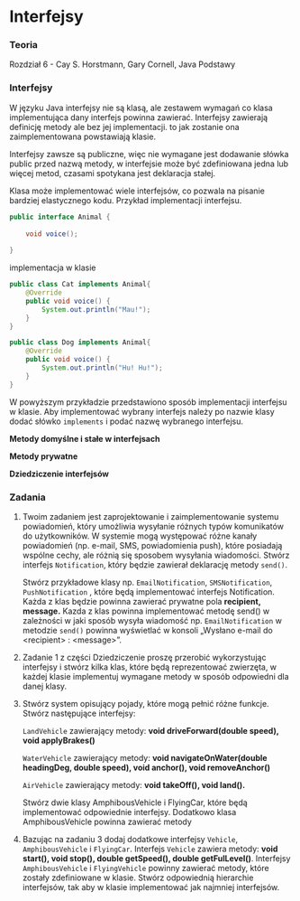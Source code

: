 # Interfejsy

### Teoria

Rozdział 6 - Cay S. Horstmann, Gary Cornell, Java Podstawy

### Interfejsy

W języku Java interfejsy nie są klasą, ale zestawem wymagań co klasa implementująca dany interfejs powinna zawierać. Interfejsy zawierają definicję metody ale bez jej implementacji. to jak zostanie ona zaimplementowana powstawiają klasie.&#x20;

Interfejsy zawsze są publiczne, więc nie wymagane jest dodawanie słówka public przed nazwą metody, w interfejsie może być zdefiniowana jedna lub więcej metod, czasami spotykana jest deklaracja stałej.&#x20;

Klasa może implementować wiele interfejsów, co pozwala na pisanie bardziej elastycznego kodu. Przykład implementacji interfejsu.

```java
public interface Animal {
    
    void voice();
    
}
```

implementacja w klasie

```java
public class Cat implements Animal{
    @Override
    public void voice() {
        System.out.println("Mau!");
    }
}

public class Dog implements Animal{
    @Override
    public void voice() {
        System.out.println("Hu! Hu!");
    }
}

```

W powyższym przykładzie przedstawiono sposób implementacji interfejsu w klasie. Aby implementować wybrany interfejs należy po nazwie klasy dodać słówko `implements` i  podać nazwę wybranego interfejsu.&#x20;

**Metody domyślne i stałe w interfejsach**

**Metody prywatne**

**Dziedziczenie interfejsów**

### Zadania

1.  Twoim zadaniem jest zaprojektowanie i zaimplementowanie systemu powiadomień, który umożliwia wysyłanie różnych typów komunikatów do użytkowników. W systemie mogą występować różne kanały powiadomień (np. e-mail, SMS, powiadomienia push), które posiadają wspólne cechy, ale różnią się sposobem wysyłania wiadomości. Stwórz interfejs `Notification`, który będzie zawierał deklarację metody `send()`.&#x20;

    Stwórz przykładowe klasy np. `EmailNotification`, `SMSNotification`, `PushNotification` , które będą implementować interfejs Notification. Każda z klas będzie powinna zawierać prywatne pola **recipient, message.** Kazda z klas powinna implementować metodę send() w zależności w jaki sposób wysyła wiadomość np. `EmailNotification` w metodzie `send()` powinna wyświetlać w konsoli „Wysłano e-mail do \<recipient> : \<message>”.
2. Zadanie 1 z części Dziedziczenie proszę przerobić wykorzystując interfejsy i stwórz kilka klas, które będą reprezentować zwierzęta, w każdej klasie implementuj wymagane metody w sposób odpowiedni dla danej klasy.
3.  Stwórz system opisujący pojady, które mogą pełnić różne funkcje. Stwórz następujące interfejsy:

    `LandVehicle` zawierający metody: **void driveForward(double speed), void applyBrakes()**

    `WaterVehicle` zawierający metody: **void navigateOnWater(double headingDeg, double speed),  void anchor(), void removeAnchor()**

    `AirVehicle` zawierający metody: **void takeOff(), void land().**

    Stwórz dwie klasy AmphibousVehicle i FlyingCar, które będą implementować odpowiednie interfejsy.  Dodatkowo klasa AmphibousVehicle powinna zawierać metody&#x20;
4. Bazując na zadaniu 3 dodaj dodatkowe interfejsy  `Vehicle`, `AmphibousVehicle` i `FlyingCar`.  Interfejs `Vehicle` zawiera metody: **void start(), void stop(), double getSpeed(), double getFulLevel()**. Interfejsy `AmphibousVehicle` i `FlyingVehicle` powinny zawierać metody, które zostały zdefiniowane w klasie. Stwórz odpowiednią hierarchie interfejsów, tak aby w klasie implementować jak najmniej interfejsów.&#x20;

